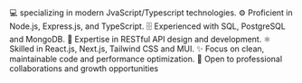 💻 specializing in modern JvaScript/Typescript technologies.
⚙️ Proficient in Node.js, Express.js, and TypeScript.
🗄️ Experienced with SQL, PostgreSQL and MongoDB.
🔗 Expertise in RESTful API design and development.
⚛️ Skilled in React.js, Next.js, Tailwind CSS and MUI.
✨ Focus on clean, maintainable code and performance optimization.
🤝 Open to professional collaborations and growth opportunities
